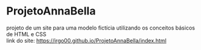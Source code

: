 # ProjetoAnnaBella
 projeto de um site para uma modelo fictícia utilizando os conceitos básicos de HTML e CSS<br>
 link do site: https://irgo00.github.io/ProjetoAnnaBella/index.html
